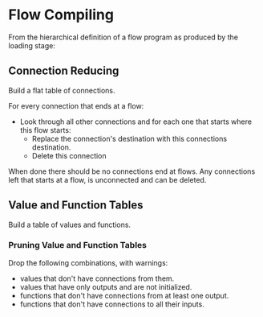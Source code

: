 # Flow Compiling

From the hierarchical definition of a flow program as produced by the loading stage:

## Connection Reducing
Build a flat table of connections.

For every connection that ends at a flow:
- Look through all other connections and for each one that starts where this flow starts:
  - Replace the connection's destination with this connections destination.
  - Delete this connection

When done there should be no connections end at flows.
Any connections left that starts at a flow, is unconnected and can be deleted.

## Value and Function Tables
Build a table of values and functions.
  
### Pruning Value and Function Tables
Drop the following combinations, with warnings:
- values that don't have connections from them.
- values that have only outputs and are not initialized.
- functions that don't have connections from at least one output.
- functions that don't have connections to all their inputs.